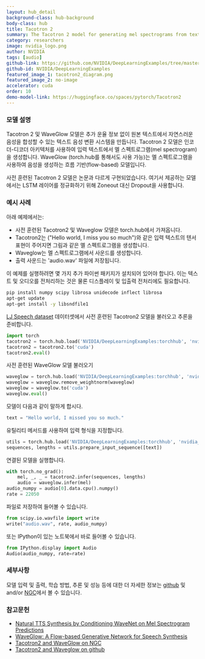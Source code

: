 ```yaml
---
layout: hub_detail
background-class: hub-background
body-class: hub
title: Tacotron 2
summary: The Tacotron 2 model for generating mel spectrograms from text
category: researchers
image: nvidia_logo.png
author: NVIDIA
tags: [audio]
github-link: https://github.com/NVIDIA/DeepLearningExamples/tree/master/PyTorch/SpeechSynthesis/Tacotron2
github-id: NVIDIA/DeepLearningExamples
featured_image_1: tacotron2_diagram.png
featured_image_2: no-image
accelerator: cuda
order: 10
demo-model-link: https://huggingface.co/spaces/pytorch/Tacotron2
---
```



### 모델 설명

Tacotron 2 및 WaveGlow 모델은 추가 운율 정보 없이 원본 텍스트에서 자연스러운 음성을 합성할 수 있는 텍스트 음성 변환 시스템을 만듭니다. Tacotron 2 모델은 인코더-디코더 아키텍처를 사용하여 입력 텍스트에서 멜 스펙트로그램(mel spectrogram)을 생성합니다. WaveGlow (torch.hub를 통해서도 사용 가능)는 멜 스펙트로그램을 사용하여 음성을 생성하는 흐름 기반(flow-based) 모델입니다.

사전 훈련된 Tacotron 2 모델은 논문과 다르게 구현되었습니다. 여기서 제공하는 모델에서는 LSTM 레이어를 정규화하기 위해 Zoneout 대신 Dropout을 사용합니다.

### 예시 사례

아래 예제에서는:
- 사전 훈련된 Tacotron2 및 Waveglow 모델은 torch.hub에서 가져옵니다.
- Tacotron2는 ("Hello world, I miss you so much")와 같은 입력 텍스트의 텐서 표현이 주어지면 그림과 같은 멜 스펙트로그램을 생성합니다. 
- Waveglow는 멜 스펙트로그램에서 사운드를 생성합니다.
- 출력 사운드는 'audio.wav' 파일에 저장됩니다.

이 예제를 실행하려면 몇 가지 추가 파이썬 패키지가 설치되어 있어야 합니다.
이는 텍스트 및 오디오를 전처리하는 것은 물론 디스플레이 및 입출력 전처리에도 필요합니다.
```bash
pip install numpy scipy librosa unidecode inflect librosa
apt-get update
apt-get install -y libsndfile1
```

[LJ Speech dataset](https://keithito.com/LJ-Speech-Dataset/) 데이터셋에서 사전 훈련된 Tacotron2 모델을 불러오고 추론을 준비합니다.
```python
import torch
tacotron2 = torch.hub.load('NVIDIA/DeepLearningExamples:torchhub', 'nvidia_tacotron2', model_math='fp16')
tacotron2 = tacotron2.to('cuda')
tacotron2.eval()
```

사전 훈련된 WaveGlow 모델 불러오기
```python
waveglow = torch.hub.load('NVIDIA/DeepLearningExamples:torchhub', 'nvidia_waveglow', model_math='fp16')
waveglow = waveglow.remove_weightnorm(waveglow)
waveglow = waveglow.to('cuda')
waveglow.eval()
```

모델이 다음과 같이 말하게 합시다.
```python
text = "Hello world, I missed you so much."
```

유틸리티 메서드를 사용하여 입력 형식을 지정합니다.
```python
utils = torch.hub.load('NVIDIA/DeepLearningExamples:torchhub', 'nvidia_tts_utils')
sequences, lengths = utils.prepare_input_sequence([text])
```

연결된 모델을 실행합니다.
```python
with torch.no_grad():
    mel, _, _ = tacotron2.infer(sequences, lengths)
    audio = waveglow.infer(mel)
audio_numpy = audio[0].data.cpu().numpy()
rate = 22050
```

파일로 저장하여 들어볼 수 있습니다.
```python
from scipy.io.wavfile import write
write("audio.wav", rate, audio_numpy)
```

또는 IPython이 있는 노트북에서 바로 들어볼 수 있습니다.
```python
from IPython.display import Audio
Audio(audio_numpy, rate=rate)
```

### 세부사항
모델 입력 및 출력, 학습 방법, 추론 및 성능 등에 대한 더 자세한 정보는 [github](https://github.com/NVIDIA/DeepLearningExamples/tree/master/PyTorch/SpeechSynthesis/Tacotron2) 및 and/or  [NGC](https://ngc.nvidia.com/catalog/resources/nvidia:tacotron_2_and_waveglow_for_pytorch)에서 볼 수 있습니다.

### 참고문헌

 - [Natural TTS Synthesis by Conditioning WaveNet on Mel Spectrogram Predictions](https://arxiv.org/abs/1712.05884)
 - [WaveGlow: A Flow-based Generative Network for Speech Synthesis](https://arxiv.org/abs/1811.00002)
 - [Tacotron2 and WaveGlow on NGC](https://ngc.nvidia.com/catalog/resources/nvidia:tacotron_2_and_waveglow_for_pytorch)
 - [Tacotron2 and Waveglow on github](https://github.com/NVIDIA/DeepLearningExamples/tree/master/PyTorch/SpeechSynthesis/Tacotron2)
